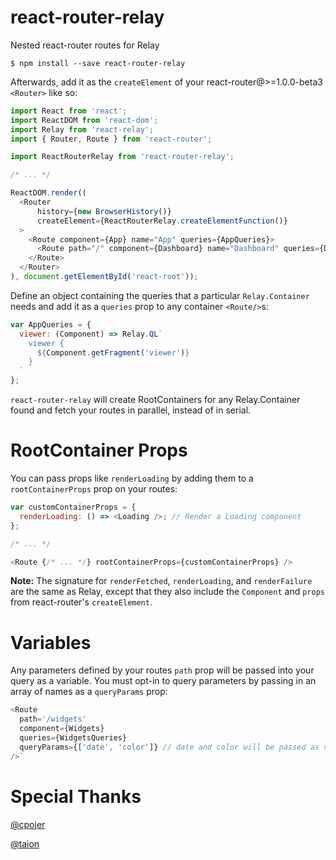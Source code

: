react-router-relay
=========================
Nested react-router routes for Relay

    $ npm install --save react-router-relay

Afterwards, add it as the `createElement` of your react-router@>=1.0.0-beta3
`<Router>` like so:

```js
import React from 'react';
import ReactDOM from 'react-dom';
import Relay from 'react-relay';
import { Router, Route } from 'react-router';

import ReactRouterRelay from 'react-router-relay';

/* ... */

ReactDOM.render((
  <Router
      history={new BrowserHistory()}
      createElement={ReactRouterRelay.createElementFunction()}
  >
    <Route component={App} name="App" queries={AppQueries}>
      <Route path="/" component={Dashboard} name="Dashboard" queries={DashboardQueries}/>
    </Route>
  </Router>
), document.getElementById('react-root'));
```

Define an object containing the queries that a particular `Relay.Container`
needs and add it as a `queries` prop to any container `<Route/>`s:

```js
var AppQueries = {
  viewer: (Component) => Relay.QL`
    viewer {
      ${Component.getFragment('viewer')}
    }
  `
};
```

`react-router-relay` will create RootContainers for any Relay.Container found
and fetch your routes in parallel, instead of in serial.

# RootContainer Props

You can pass props like `renderLoading` by adding them to a
`rootContainerProps` prop on your routes:

```js
var customContainerProps = {
  renderLoading: () => <Loading />; // Render a Loading component
};

/* ... */

<Route {/* ... */} rootContainerProps={customContainerProps} />
```

**Note:** The signature for `renderFetched`, `renderLoading`, and
`renderFailure` are the same as Relay, except that they also include the
`Component` and `props` from react-router's `createElement`.

# Variables

Any parameters defined by your routes `path` prop will be passed into your
query as a variable. You must opt-in to query parameters by passing in an array
of names as a `queryParams` prop:

```js
<Route
  path='/widgets'
  component={Widgets}
  queries={WidgetsQueries}
  queryParams={['date', 'color']} // date and color will be passed as variables
/>`
```

# Special Thanks

[@cpojer](https://github.com/cpojer)

[@taion](https://github.com/taion)
